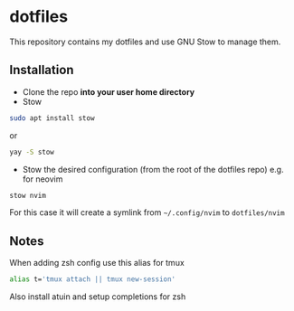 # dotfiles

This repository contains my dotfiles and use GNU Stow to manage them.

## Installation

- Clone the repo **into your user home directory**
- Stow

```bash
sudo apt install stow
```

or

```bash
yay -S stow
```

- Stow the desired configuration (from the root of the dotfiles repo) e.g. for neovim

```bash
stow nvim
```

For this case it will create a symlink from `~/.config/nvim` to `dotfiles/nvim`

## Notes

When adding zsh config use this alias for tmux

```bash
alias t='tmux attach || tmux new-session'
```

Also install atuin and setup completions for zsh
